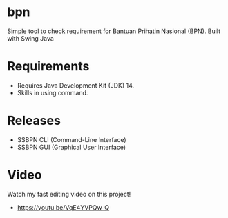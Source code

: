 # bpn
Simple tool to check requirement for Bantuan Prihatin Nasional (BPN). Built with Swing Java

# Requirements
- Requires Java Development Kit (JDK) 14.
- Skills in using command.

# Releases
- SSBPN CLI (Command-Line Interface)
- SSBPN GUI (Graphical User Interface)

# Video
Watch my fast editing video on this project!
- https://youtu.be/VqE4YVPQw_Q
